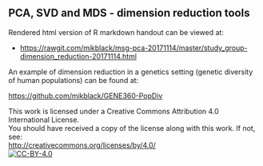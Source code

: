 ## PCA, SVD and MDS - dimension reduction tools

Rendered html version of R markdown handout can be viewed at:
 - https://rawgit.com/mikblack/msg-pca-20171114/master/study_group-dimension_reduction-20171114.html

An example of dimension reduction in a genetics setting (genetic diversity of human populations) can be
found at:

https://github.com/mikblack/GENE360-PopDiv

This work is licensed under a Creative Commons Attribution 4.0 International License.<BR>
You should have received a copy of the license along with this work. If not, see:<BR>
http://creativecommons.org/licenses/by/4.0/
<a href="http://creativecommons.org/licenses/by/4.0/">  
        <img alt="CC-BY-4.0" src="https://upload.wikimedia.org/wikipedia/commons/5/5b/Cc-by-icon.png" />
</a>
